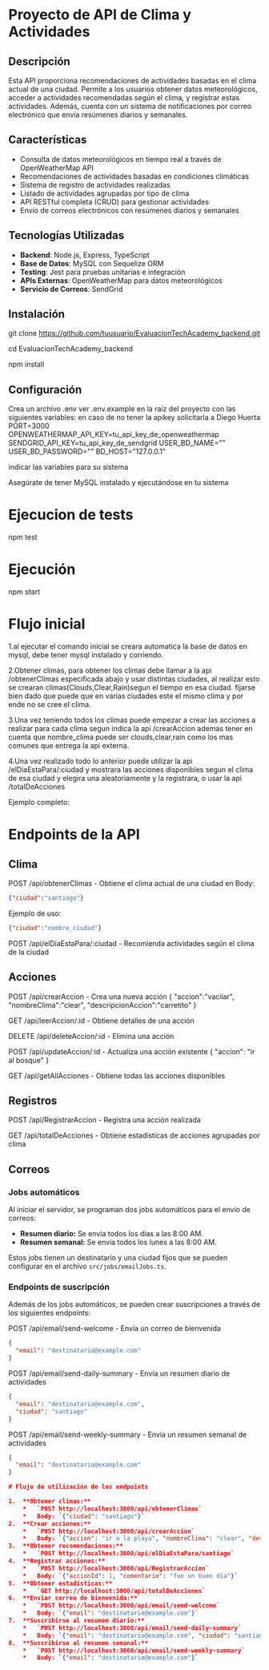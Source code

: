 # Proyecto de API de Clima y Actividades

## Descripción
Esta API proporciona recomendaciones de actividades basadas en el clima actual de una ciudad. Permite a los usuarios obtener datos meteorológicos, acceder a actividades recomendadas según el clima, y registrar estas actividades. Además, cuenta con un sistema de notificaciones por correo electrónico que envía resúmenes diarios y semanales.

## Características
- Consulta de datos meteorológicos en tiempo real a través de OpenWeatherMap API
- Recomendaciones de actividades basadas en condiciones climáticas
- Sistema de registro de actividades realizadas
- Listado de actividades agrupadas por tipo de clima
- API RESTful completa (CRUD) para gestionar actividades
- Envío de correos electrónicos con resúmenes diarios y semanales

## Tecnologías Utilizadas
- **Backend**: Node.js, Express, TypeScript
- **Base de Datos**: MySQL con Sequelize ORM
- **Testing**: Jest para pruebas unitarias e integración
- **APIs Externas**: OpenWeatherMap para datos meteorológicos
- **Servicio de Correos**: SendGrid

## Instalación

git clone https://github.com/tuusuario/EvaluacionTechAcademy_backend.git

cd EvaluacionTechAcademy_backend

npm install 

## Configuración

Crea un archivo .env ver .env.example en la raíz del proyecto con las siguientes variables:
en caso de no tener la apikey solicitarla a Diego Huerta 
PORT=3000
OPENWEATHERMAP_API_KEY=tu_api_key_de_openweathermap
SENDGRID_API_KEY=tu_api_key_de_sendgrid
USER_BD_NAME=""
USER_BD_PASSWORD=""
BD_HOST="127.0.0.1"

indicar las variables para su sistema

Asegúrate de tener MySQL instalado y ejecutándose en tu sistema


# Ejecucion de tests
npm test

# Ejecución
npm start


# Flujo inicial

1.al ejecutar el comando inicial se creara automatica la base de datos en mysql, debe tener mysql instalado y corriendo.

2.Obtener climas, para obtener los climas debe llamar a la api /obtenerClimas especificada abajo y usar distintas ciudades, al realizar esto se crearan climas(Clouds,Clear,Rain)segun el tiempo en esa ciudad. fijarse bien dado que puede que en varias ciudades este el mismo clima y por ende no se cree el clima.

3.Una vez teniendo todos los climas puede empezar a crear las acciones a realizar para cada clima segun indica la api /crearAccion ademas tener en cuenta que nombre_clima puede ser clouds,clear,rain como los mas comunes que entrega la api externa.

4.Una vez realizado todo lo anterior puede utilizar la api /elDiaEstaPara/:ciudad y mostrara las acciones disponibles segun el clima de esa ciudad y elegira una aleatoriamente y la registrara, o usar la api /totalDeAcciones

Ejemplo completo:




# Endpoints de la API

## Clima

POST /api/obtenerClimas - Obtiene el clima actual de una ciudad
en Body:
```json
{"ciudad":"santiago"}
```

Ejemplo de uso:
```json
{"ciudad":"nombre_ciudad"}
```

POST /api/elDiaEstaPara/:ciudad - Recomienda actividades según el clima de la ciudad 

## Acciones

POST /api/crearAccion - Crea una nueva acción
{ "accion":"vacilar",
"nombreClima":"clear",
"descripcionAccion":"carretito" }

GET /api/leerAccion/:id - Obtiene detalles de una acción

DELETE /api/deleteAccion/:id - Elimina una acción

POST /api/updateAccion/:id - Actualiza una acción existente
{ "accion": "ir al bosque" }

GET /api/getAllAcciones - Obtiene todas las acciones disponibles

## Registros

POST /api/RegistrarAccion - Registra una acción realizada

GET /api/totalDeAcciones - Obtiene estadísticas de acciones agrupadas por clima

## Correos

### Jobs automáticos

Al iniciar el servidor, se programan dos jobs automáticos para el envío de correos:

*   **Resumen diario:** Se envía todos los días a las 8:00 AM.
*   **Resumen semanal:** Se envía todos los lunes a las 8:00 AM.

Estos jobs tienen un destinatario y una ciudad fijos que se pueden configurar en el archivo `src/jobs/emailJobs.ts`.

### Endpoints de suscripción

Además de los jobs automáticos, se pueden crear suscripciones a través de los siguientes endpoints:

POST /api/email/send-welcome - Envía un correo de bienvenida
```json
{
  "email": "destinatario@example.com"
}
```

POST /api/email/send-daily-summary - Envía un resumen diario de actividades
```json
{
  "email": "destinatario@example.com",
  "ciudad": "santiago"
}
```

POST /api/email/send-weekly-summary - Envía un resumen semanal de actividades
```json
{
  "email": "destinatario@example.com"
}

# Flujo de utilización de los endpoints

1.  **Obtener climas:**
    *   `POST http://localhost:3000/api/obtenerClimas`
    *   Body: `{"ciudad": "santiago"}`
2.  **Crear acciones:**
    *   `POST http://localhost:3000/api/crearAccion`
    *   Body: `{"accion": "ir a la playa", "nombreClima": "clear", "descripcionAccion": "disfrutar del sol"}`
3.  **Obtener recomendaciones:**
    *   `POST http://localhost:3000/api/elDiaEstaPara/santiago`
4.  **Registrar acciones:**
    *   `POST http://localhost:3000/api/RegistrarAccion`
    *   Body: `{"accionId": 1, "comentario": "fue un buen día"}`
5.  **Obtener estadísticas:**
    *   `GET http://localhost:3000/api/totalDeAcciones`
6.  **Enviar correo de bienvenida:**
    *   `POST http://localhost:3000/api/email/send-welcome`
    *   Body: `{"email": "destinatario@example.com"}`
7.  **Suscribirse al resumen diario:**
    *   `POST http://localhost:3000/api/email/send-daily-summary`
    *   Body: `{"email": "destinatario@example.com", "ciudad": "santiago"}`
8.  **Suscribirse al resumen semanal:**
    *   `POST http://localhost:3000/api/email/send-weekly-summary`
    *   Body: `{"email": "destinatario@example.com"}`
